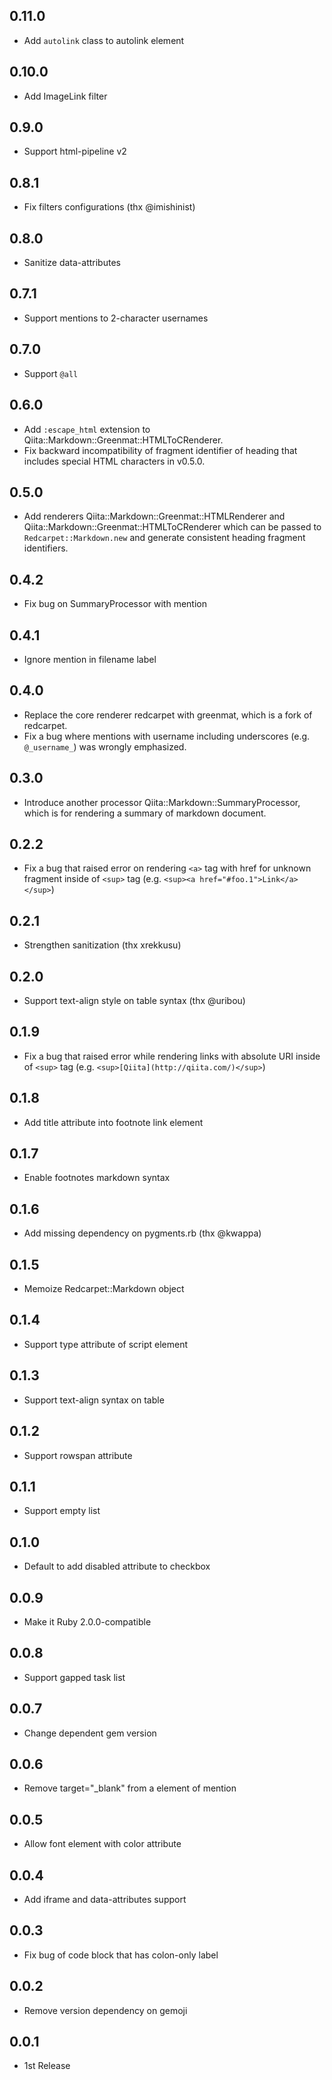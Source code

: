 ## 0.11.0
- Add `autolink` class to autolink element

## 0.10.0
- Add ImageLink filter

## 0.9.0
- Support html-pipeline v2

## 0.8.1
- Fix filters configurations (thx @imishinist)

## 0.8.0
- Sanitize data-attributes

## 0.7.1
- Support mentions to 2-character usernames

## 0.7.0
- Support `@all`

## 0.6.0
- Add `:escape_html` extension to Qiita::Markdown::Greenmat::HTMLToCRenderer.
- Fix backward incompatibility of fragment identifier of heading that includes special HTML characters in v0.5.0.

## 0.5.0
- Add renderers Qiita::Markdown::Greenmat::HTMLRenderer and Qiita::Markdown::Greenmat::HTMLToCRenderer which can be passed to `Redcarpet::Markdown.new` and generate consistent heading fragment identifiers.

## 0.4.2
- Fix bug on SummaryProcessor with mention

## 0.4.1
- Ignore mention in filename label

## 0.4.0
- Replace the core renderer redcarpet with greenmat, which is a fork of redcarpet.
- Fix a bug where mentions with username including underscores (e.g. `@_username_`) was wrongly emphasized.

## 0.3.0
- Introduce another processor Qiita::Markdown::SummaryProcessor, which is for rendering a summary of markdown document.

## 0.2.2
- Fix a bug that raised error on rendering `<a>` tag with href for unknown fragment inside of `<sup>` tag (e.g. `<sup><a href="#foo.1">Link</a></sup>`)

## 0.2.1
- Strengthen sanitization (thx xrekkusu)

## 0.2.0
- Support text-align style on table syntax (thx @uribou)

## 0.1.9
- Fix a bug that raised error while rendering links with absolute URI inside of `<sup>` tag (e.g. `<sup>[Qiita](http://qiita.com/)</sup>`)

## 0.1.8
- Add title attribute into footnote link element

## 0.1.7
- Enable footnotes markdown syntax

## 0.1.6
- Add missing dependency on pygments.rb (thx @kwappa)

## 0.1.5
- Memoize Redcarpet::Markdown object

## 0.1.4
- Support type attribute of script element

## 0.1.3
- Support text-align syntax on table

## 0.1.2
- Support rowspan attribute

## 0.1.1
- Support empty list

## 0.1.0
- Default to add disabled attribute to checkbox

## 0.0.9
- Make it Ruby 2.0.0-compatible

## 0.0.8
- Support gapped task list

## 0.0.7
- Change dependent gem version

## 0.0.6
- Remove target="_blank" from a element of mention

## 0.0.5
- Allow font element with color attribute

## 0.0.4
- Add iframe and data-attributes support

## 0.0.3
- Fix bug of code block that has colon-only label

## 0.0.2
- Remove version dependency on gemoji

## 0.0.1
- 1st Release
